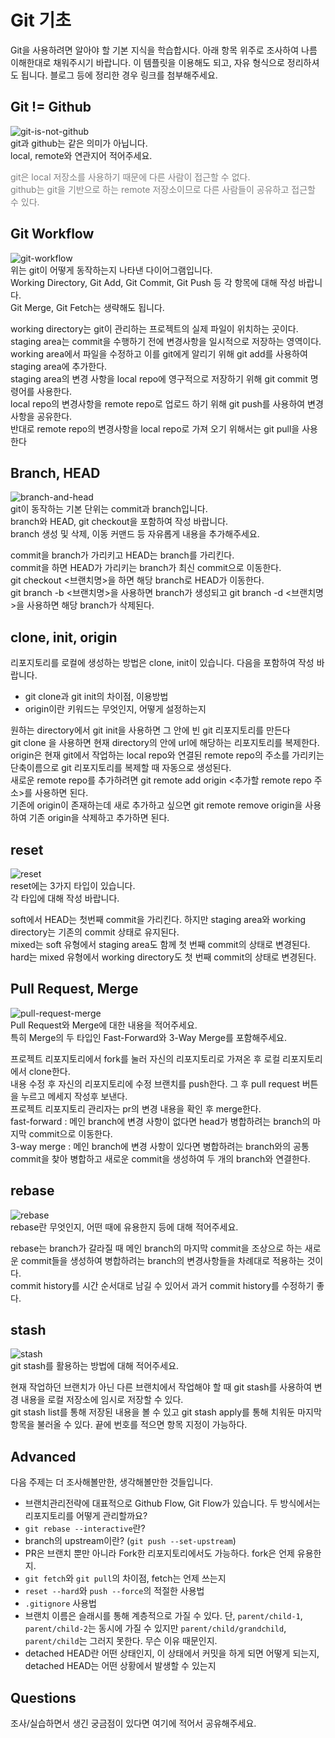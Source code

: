 # Git 기초
Git을 사용하려면 알아야 할 기본 지식을 학습합시다. 아래 항목 위주로 조사하여 나름 이해한대로 채워주시기 바랍니다. 이 템플릿을 이용해도 되고, 자유 형식으로 정리하셔도 됩니다. 블로그 등에 정리한 경우 링크를 첨부해주세요.

## Git != Github
![git-is-not-github](https://user-images.githubusercontent.com/51331195/160232512-3d6686ca-4ae3-4f11-a8d7-c893c0a7526a.png)  
git과 github는 같은 의미가 아닙니다.  
local, remote와 연관지어 적어주세요.

<span style = "color:gray">git은 local 저장소를 사용하기 때문에 다른 사람이 접근할 수 없다.<br>
github는 git을 기반으로 하는 remote 저장소이므로 다른 사람들이 공유하고 접근할 수 있다.</span>

## Git Workflow
![git-workflow](https://cdn-media-1.freecodecamp.org/images/1*iL2J8k4ygQlg3xriKGimbQ.png)  
위는 git이 어떻게 동작하는지 나타낸 다이어그램입니다.  
Working Directory, Git Add, Git Commit, Git Push 등 각 항목에 대해 작성 바랍니다.  
Git Merge, Git Fetch는 생략해도 됩니다.

working directory는 git이 관리하는 프로젝트의 실제 파일이 위치하는 곳이다.<br>
staging area는 commit을 수행하기 전에 변경사항을 일시적으로 저장하는 영역이다.<br>
working area에서 파일을 수정하고 이를 git에게 알리기 위해 git add를 사용하여 staging area에 추가한다.<br>
staging area의 변경 사항을 local repo에 영구적으로 저장하기 위해 git commit 명령어를 사용한다.<br>
local repo의 변경사항을 remote repo로 업로드 하기 위해 git push를 사용하여 변경 사항을 공유한다.<br>
반대로 remote repo의 변경사항을 local repo로 가져 오기 위해서는 git pull을 사용한다

## Branch, HEAD
![branch-and-head](https://ihatetomatoes.net/wp-content/uploads/2020/04/07-head-pointer.png)  
git이 동작하는 기본 단위는 commit과 branch입니다.  
branch와 HEAD, git checkout을 포함하여 작성 바랍니다.  
branch 생성 및 삭제, 이동 커맨드 등 자유롭게 내용을 추가해주세요.

commit을 branch가 가리키고 HEAD는 branch를 가리킨다.<br>
commit을 하면 HEAD가 가리키는 branch가 최신 commit으로 이동한다.<br>
git checkout <브랜치명>을 하면 해당 branch로 HEAD가 이동한다.<br>
git branch -b <브랜치명>을 사용하면 branch가 생성되고 git branch -d <브랜치명>을 사용하면 해당 branch가 삭제된다.

## clone, init, origin
리포지토리를 로컬에 생성하는 방법은 clone, init이 있습니다. 다음을 포함하여 작성 바랍니다.
- git clone과 git init의 차이점, 이용방법
- origin이란 키워드는 무엇인지, 어떻게 설정하는지

원하는 directory에서 git init을 사용하면 그 안에 빈 git 리포지토리를 만든다<br>
git clone <url> 을 사용하면 현재 directory의 안에 url에 해당하는 리포지토리를 복제한다.<br>
origin은 현재 git에서 작업하는 local repo와 연결된 remote repo의 주소를 가리키는 단축이름으로 git 리포지토리를 복제할 때 자동으로 생성된다.<br>
새로운 remote repo를 추가하려면 git remote add origin <추가할 remote repo 주소>를 사용하면 된다.<br>
기존에 origin이 존재하는데 새로 추가하고 싶으면 git remote remove origin을 사용하여 기존 origin을 삭제하고 추가하면 된다.

## reset
![reset](https://user-images.githubusercontent.com/51331195/160235594-8836570b-e8bf-484a-bb92-b2bd6d873066.png)  
reset에는 3가지 타입이 있습니다.  
각 타입에 대해 작성 바랍니다.

soft에서 HEAD는 첫번째 commit을 가리킨다. 하지만 staging area와 working directory는 기존의 commit 상태로 유지된다.<br>
mixed는 soft 유형에서 staging area도 함께 첫 번째 commit의 상태로 변경된다.<br>
hard는 mixed 유형에서 working directory도 첫 번째 commit의 상태로 변경된다.

## Pull Request, Merge
![pull-request-merge](https://atlassianblog.wpengine.com/wp-content/uploads/bitbucket411-blog-1200x-branches2.png)  
Pull Request와 Merge에 대한 내용을 적어주세요.  
특히 Merge의 두 타입인 Fast-Forward와 3-Way Merge를 포함해주세요.

프로젝트 리포지토리에서 fork를 눌러 자신의 리포지토리로 가져온 후 로컬 리포지토리에서 clone한다.<br>
내용 수정 후 자신의 리포지토리에 수정 브랜치를 push한다. 그 후 pull request 버튼을 누르고 메세지 작성후 보낸다.<br>
프로젝트 리포지토리 관리자는 pr의 변경 내용을 확인 후 merge한다.<br>
fast-forward : 메인 branch에 변경 사항이 없다면 head가 병합하려는 branch의 마지막 commit으로 이동한다.<br>
3-way merge : 메인 branch에 변경 사항이 있다면 병합하려는 branch와의 공통 commit을 찾아 병합하고 새로운 commit을 생성하여 두 개의 branch와 연결한다.

## rebase
![rebase](https://user-images.githubusercontent.com/51331195/160234052-7fe70f85-5906-4474-b809-782adae92b3c.png)  
rebase란 무엇인지, 어떤 때에 유용한지 등에 대해 적어주세요.

rebase는 branch가 갈라질 때 메인 branch의 마지막 commit을 조상으로 하는 새로운 commit들을 생성하여 병합하려는 branch의 변경사항들을 차례대로 적용하는 것이다.<br>
commit history를 시간 순서대로 남길 수 있어서 과거 commit history를 수정하기 좋다.

## stash
![stash](https://d8it4huxumps7.cloudfront.net/bites/wp-content/banners/2023/4/642a663eaff96_git_stash.png)  
git stash를 활용하는 방법에 대해 적어주세요.

현재 작업하던 브랜치가 아닌 다른 브랜치에서 작업해야 할 때 git stash를 사용하여 변경 내용을 로컬 저장소에 임시로 저장할 수 있다.<br>
git stash list를 통해 저장된 내용을 볼 수 있고 git stash apply를 통해 치워둔 마지막 항목을 불러올 수 있다. 끝에 번호를 적으면 항목 지정이 가능하다.

## Advanced
다음 주제는 더 조사해볼만한, 생각해볼만한 것들입니다. 
- 브랜치관리전략에 대표적으로 Github Flow, Git Flow가 있습니다. 두 방식에서는 리포지토리를 어떻게 관리할까요?
- `git rebase --interactive`란?
- branch의 upstream이란? (`git push --set-upstream`)
- PR은 브랜치 뿐만 아니라 Fork한 리포지토리에서도 가능하다. fork은 언제 유용한지. 
- `git fetch`와 `git pull`의 차이점, fetch는 언제 쓰는지
- `reset --hard`와 `push --force`의 적절한 사용법
- `.gitignore` 사용법
- 브랜치 이름은 슬래시를 통해 계층적으로 가질 수 있다. 단, `parent/child-1`, `parent/child-2`는 동시에 가질 수 있지만 `parent/child/grandchild`, `parent/child`는 그러지 못한다. 무슨 이유 때문인지. 
- detached HEAD란 어떤 상태인지, 이 상태에서 커밋을 하게 되면 어떻게 되는지, detached HEAD는 어떤 상황에서 발생할 수 있는지

## Questions
조사/실습하면서 생긴 궁금점이 있다면 여기에 적어서 공유해주세요.
